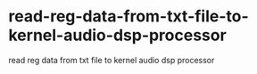 # read-reg-data-from-txt-file-to-kernel-audio-dsp-processor
read reg data from txt file to kernel audio dsp processor
